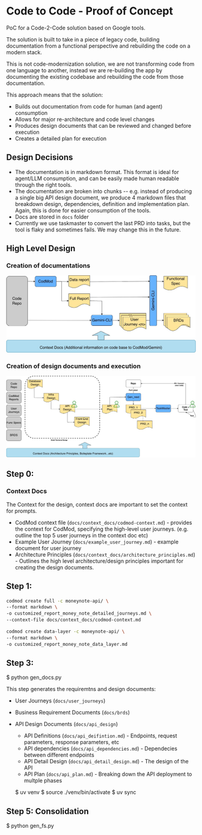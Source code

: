 # Code to Code - Proof of Concept

PoC for a Code-2-Code solution based on Google tools.

The solution is built to take in a piece of legacy code, building documentation from a functional perspective and rebuilding the code on a modern stack.

This is not code-modernization solution, we are not transforming code from one language to another, instead we are re-building the app by documenting the existing codebase and rebuilding the code from those documentation. 

This approach means that the solution:

* Builds out documentation from code for human (and agent) consumption
* Allows for major re-architecture and code level changes
* Produces design documents that can be reviewed and changed before execution
* Creates a detailed plan for execution

## Design Decisions

* The documentation is in markdown format. This format is ideal for agent/LLM consumption, and can be easily made human readable through the right tools.
* The documentation are broken into chunks -- e.g. instead of producing a single big API design document, we produce 4 markdown files that breakdown design, dependencies, definition and implementation plan. Again, this is done for easier consumption of the tools.
* Docs are stored in `docs` folder
* Currently we use taskmaster to convert the last PRD into tasks, but the tool is flaky and sometimes fails. We may change this in the future.

## High Level Design

### Creation of documentations

![Step 1](assets/step-1.jpg)

### Creation of design documents and execution

![Step 2](assets/step-2.jpg)


## Step 0:

### Context Docs

The Context for the design, context docs are important to set the context for prompts.

* CodMod context file (`docs/context_docs/codmod-context.md`) - provides the context for CodMod, specifying the high-level user journeys. (e.g. outline the top 5 user journeys in the context doc etc)
* Example User Journey (`docs/example_user_journey.md`) - example document for user journey
* Architecture Principles (`docs/context_docs/architecture_principles.md`) - Outlines the high level architecture/design principles important for creating the design documents.


## Step 1:

```bash
codmod create full -c moneynote-api/ \
--format markdown \
-o customized_report_money_note_detailed_journeys.md \
--context-file docs/context_docs/codmod-context.md
```

```bash
codmod create data-layer -c moneynote-api/ \
--format markdown \
-o customized_report_money_note_data_layer.md
```



## Step 3:

  $ python gen_docs.py

This step generates the requiremtns and design documents:

* User Journeys (`docs/user_journeys`)
* Business Requirement Documents (`docs/brds`)
* API Design Documents (`docs/api_design`)
  * API Definitions (`docs/api_deifintion.md`) - Endpoints, request parameters, response parameters, etc
  * API dependencies (`docs/api_dependencies.md`) - Dependecies between different endpoints
  * API Detail Design (`docs/api_detail_design.md`) - The design of the API
  * API Plan (`docs/api_plan.md`) - Breaking down the API deployment to multple phases


  $ uv venv
  $ source ./venv/bin/activate
  $ uv sync

## Step 5: Consolidation

  $ python gen_fs.py
